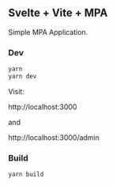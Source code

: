 ## Svelte + Vite + MPA

Simple MPA Application.

### Dev
```bash
yarn
yarn dev
```
Visit:

http://localhost:3000

and

http://localhost:3000/admin

### Build
```bash
yarn build
```